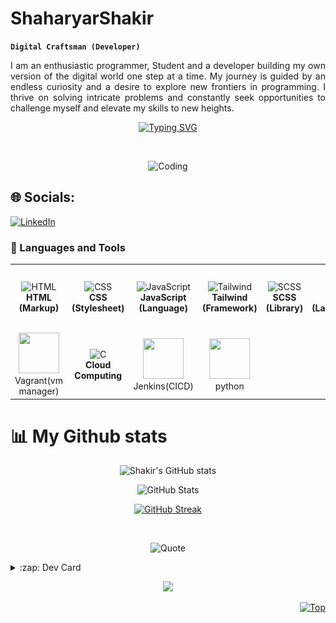 # ShaharyarShakir

**`Digital Craftsman (Developer)`**
<p align="justify">I am an enthusiastic programmer, Student and a developer building my own version of the digital world one step at a time. My journey is guided by an endless curiosity and a desire to explore new frontiers in programming. I thrive on solving intricate problems and constantly seek opportunities to challenge myself and elevate my skills to new heights.</p>
<p align="center"> 
<a href="https://git.io/typing-svg"><img src="https://readme-typing-svg.demolab.com?font=Fira+Code&weight=800&size=35&duration=2000&pause=1000&color=200A74&background=FFFFFF00&center=true&vCenter=true&width=500&lines=Full-stack+Developer;Devops+Enginner;Computer+Science+Student;Linux" alt="Typing SVG" /></a>
</p>
<p align="left"> <a href="https://twitter.com/" target="blank"><img src="https://img.shields.io/twitter/follow/?logo=twitter&style=for-the-badge" alt="" /></a> </p>
<p align="center">
<!-- <p align="center">Currently learning  -> Full-stack Development</p>
<p align="center">Currently working on -> Private Projects</p> -->
</p>
<p align="center">
  <img src="https://res.cloudinary.com/dry07iyvo/image/upload/v1735366890/coding_utrxxa.gif" width="300" height="auto" alt="Coding"/>
</p>

## 🌐 Socials:
[![LinkedIn](https://img.shields.io/badge/LinkedIn-%230077B5.svg?logo=linkedin&logoColor=white)](https://linkedin.com/in/https://www.linkedin.com/in/shaharyar-shakir-3674a027b/) 

### 🧰 Languages and Tools
<table align="center">
<tr>
<td align="center"><img src="https://cdn.worldvectorlogo.com/logos/html-1.svg" width="65" height="65" alt="HTML"/><br><b>HTML (Markup)</b></td>
<td align="center"><img src="https://cdn.worldvectorlogo.com/logos/css-3.svg" width="65" height="65" alt="CSS"/><br><b>CSS (Stylesheet)</b></td> 
<td align="center"><img src="https://cdn.worldvectorlogo.com/logos/logo-javascript.svg" width="65" height="65" alt="JavaScript"/><br><b>JavaScript (Language)</b></td>
<td align="center"><img src="https://cdn.worldvectorlogo.com/logos/tailwindcss.svg" width="65" height="65" alt="Tailwind"/><br><b>Tailwind (Framework)</b></td>
<td align="center"><img src="https://cdn.worldvectorlogo.com/logos/sass-1.svg" width="65" height="65" alt="SCSS"/><br><b>SCSS (Library)</b></td>
<td align="center"><img src="https://cdn.worldvectorlogo.com/logos/c-1.svg" width="65" height="65" alt="C"/><br><b>C (Language)</b></td>
 <td align="center"> <img height="65" width="65" src="https://cdn.simpleicons.org/neovim/57A143" /><br>NeoVim(text editor)<br></td>
 <td align="center"> <img height="65" width="65" src="https://cdn.simpleicons.org/linux" /><br>Linux(OS)<br></td> 



</tr>
  <tr>
   <td align="center"> <img height="65" width="65" src="https://cdn.simpleicons.org/vagrant/1868F2" /><br>Vagrant(vm manager)<br></td>
    <td align="center"><img src="https://cdn.worldvectorlogo.com/logos/aws-2.svg" width="65" height="65" alt="C"/><br><b>Cloud Computing</b></td>
      <td align="center"> <img height="65" width="65" src="https://cdn.simpleicons.org/jenkins" /><br>Jenkins(CICD)<br></td> 
        <td align="center"> <img height="65" width="65" src="https://cdn.simpleicons.org/python" /><br>python<br></td> 
</tr>
</table>

# 📊 My Github stats
<div align="center">
  
  ![Shakir's GitHub stats](https://github-readme-stats.vercel.app/api?username=ShaharyarShakir&show_icons=true&theme=transparent)

  ![GitHub Stats](https://github-readme-stats.vercel.app/api/top-langs/?username=ShaharyarShakir&theme=transparent&show_icons=true&hide_border=false&layout=compact)
  
   [![GitHub Streak](https://streak-stats.demolab.com?user=ShaharyarShakir&theme=transparent)](https://git.io/streak-stats)

   
</div>
<br>
<p align="center">
  <img src="https://quotes-github-readme.vercel.app/api?type=horizontal&theme=transparent" alt="Quote"/>
</p>
</details>

<details>
  <summary>:zap: Dev Card</summary>
  <a href="https://app.daily.dev/shaharyarshakir">
    <img height="378" src="./devcard.png" width="356" alt="ShaharyarShakir Dev Card"/></a>
</details>

<p align="center">
     <img src="https://capsule-render.vercel.app/api?type=waving&color=gradient&height=100&section=footer"/>
</p>
<p align="right"><a href="#"><img src="https://img.shields.io/static/v1?label&message=Navigate+to+Top&color=0b6ab3&style=flat&logo" alt="Top" /></a></p>
<!-- Simple Icons Repo: https://github.com/simple-icons/simple-icons
Simple Icons Site: https://simpleicons.org/
GitHub Readme Stats: https://github.com/anuraghazra/github-readme-stats
Shields Repo: https://github.com/badges/shields
Shields Site: https://Shields.io
Badges 4 Readme Profile: https://github.com/alexandresanlim/Badges4-README.md-Profile
Markdown Badges: https://github.com/Ileriayo/markdown-badges
GitHub Activity Readme: https://github.com/marketplace/actions/github-activity-readme
Profile Readme Stats: https://github.com/marketplace/actions/profile-readme-development-stats
Spotify Now Playing: https://github.com/natemoo-re/natemoo-re
Spotify Now Playing: https://github.com/novatorem/novatorem
GitHub Profile Readme Generator: https://github.com/rahuldkjain/github-profile-readme-generator
Profile Examples: https://github.com/abhisheknaiidu/awesome-github-profile-readme
-->
<!-- Proudly created with GPRM ( https://gprm.itsvg.in ) -->
